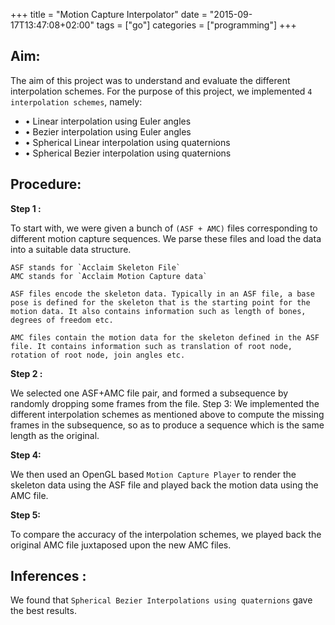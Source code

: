 +++
title = "Motion Capture Interpolator"
date = "2015-09-17T13:47:08+02:00"
tags = ["go"]
categories = ["programming"]
+++

## Aim:

The aim of this project was to understand and evaluate the different interpolation schemes.
For the purpose of this project, we implemented `4 interpolation schemes`, namely:

* • Linear interpolation using Euler angles
* • Bezier interpolation using Euler angles
* • Spherical Linear interpolation using quaternions
* • Spherical Bezier interpolation using quaternions

## Procedure:

**Step 1 :**

To start with, we were given a bunch of `(ASF + AMC)` files corresponding to different motion capture sequences. We parse these files and load the data into a suitable data structure.

    ASF stands for `Acclaim Skeleton File`
    AMC stands for `Acclaim Motion Capture data`

    ASF files encode the skeleton data. Typically in an ASF file, a base pose is defined for the skeleton that is the starting point for the motion data. It also contains information such as length of bones, degrees of freedom etc.

    AMC files contain the motion data for the skeleton defined in the ASF file. It contains information such as translation of root node, rotation of root node, join angles etc.

**Step 2 :**

We selected one ASF+AMC file pair, and formed a subsequence by randomly dropping some frames from the file.
Step 3: We implemented the different interpolation schemes as mentioned above to compute the missing frames in the subsequence, so as to produce a sequence which is the same length as the original.

**Step 4:**

We then used an OpenGL based `Motion Capture Player` to render the skeleton data using the ASF file and played back the motion data using the AMC file.

**Step 5:**

 To compare the accuracy of the interpolation schemes, we played back the original AMC file juxtaposed upon the new AMC files.

## Inferences :
We found that `Spherical Bezier Interpolations using quaternions` gave the best results.


[go]: <http://golang.org/>
[gohtmltemplate]: <http://golang.org/pkg/html/template/>
